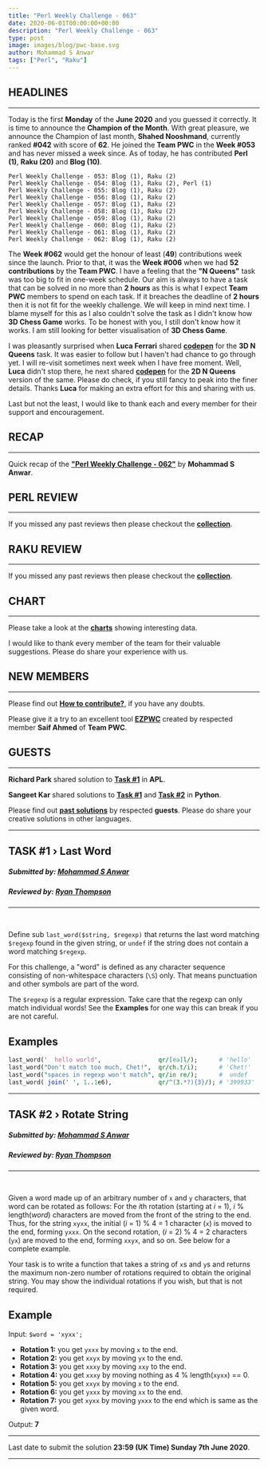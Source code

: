 ```yaml
---
title: "Perl Weekly Challenge - 063"
date: 2020-06-01T00:00:00+00:00
description: "Perl Weekly Challenge - 063"
type: post
image: images/blog/pwc-base.svg
author: Mohammad S Anwar
tags: ["Perl", "Raku"]
---
```


## HEADLINES

***

Today is the first **Monday** of the **June 2020** and you guessed it correctly. It is time to announce the **Champion of the Month**. With great pleasure, we announce the Champion of last month, **Shahed Nooshmand**, currently ranked **#042** with score of **62**. He joined the **Team PWC** in the **Week #053** and has never missed a week since. As of today, he has contributed **Perl (1)**, **Raku (20)** and **Blog (10)**.

    Perl Weekly Challenge - 053: Blog (1), Raku (2)
    Perl Weekly Challenge - 054: Blog (1), Raku (2), Perl (1)
    Perl Weekly Challenge - 055: Blog (1), Raku (2)
    Perl Weekly Challenge - 056: Blog (1), Raku (2)
    Perl Weekly Challenge - 057: Blog (1), Raku (2)
    Perl Weekly Challenge - 058: Blog (1), Raku (2)
    Perl Weekly Challenge - 059: Blog (1), Raku (2)
    Perl Weekly Challenge - 060: Blog (1), Raku (2)
    Perl Weekly Challenge - 061: Blog (1), Raku (2)
    Perl Weekly Challenge - 062: Blog (1), Raku (2)

The **Week #062** would get the honour of least (**49**) contributions week since the launch. Prior to that, it was the **Week #006** when we had **52 contributions** by the **Team PWC**. I have a feeling that the **"N Queens"** task was too big to fit in one-week schedule. Our aim is always to have a task that can be solved in no more than **2 hours** as this is what I expect **Team PWC** members to spend on each task. If it breaches the deadline of **2 hours** then it is not fit for the weekly challenge. We will keep in mind next time. I blame myself for this as I also couldn't solve the task as I didn't know how **3D Chess Game** works. To be honest with you, I still don't know how it works. I am still looking for better visualisation of **3D Chess Game**.

I was pleasantly surprised when **Luca Ferrari** shared **[codepen](https://codepen.io/orangerascal/pen/ExVBdLE)** for the **3D N Queens** task. It was easier to follow but I haven't had chance to go through yet. I will re-visit sometimes next week when I have free moment. Well, **Luca** didn't stop there, he next shared **[codepen](https://codepen.io/orangerascal/pen/qBOzMzV)** for the **2D N Queens** version of the same. Please do check, if you still fancy to peak into the finer details. Thanks **Luca** for making an extra effort for this and sharing with us.

Last but not the least, I would like to thank each and every member for their support and encouragement.

## RECAP

***

Quick recap of the [**"Perl Weekly Challenge - 062"**](/blog/recap-challenge-062) by **Mohammad S Anwar**.

## PERL REVIEW

***

If you missed any past reviews then please checkout the [**collection**](/p5-reviews).

## RAKU REVIEW

***

If you missed any past reviews then please checkout the [**collection**](/p6-reviews).

## CHART

***

Please take a look at the [**charts**](/chart) showing interesting data.

I would like to thank every member of the team for their valuable suggestions. Please do share your experience with us.

## NEW MEMBERS

***

Please find out [**How to contribute?**](/blog/how-to-contribute), if you have any doubts.

Please give it a try to an excellent tool [**EZPWC**](https://github.com/saiftynet/EZPWC) created by respected member **Saif Ahmed** of **Team PWC**.

## GUESTS

***

**Richard Park** shared solution to [**Task #1**](https://github.com/manwar/perlweeklychallenge-club/blob/master/challenge-062/richard-park/apl/ch-1.aplf) in **APL**.

**Sangeet Kar** shared solutions to [**Task #1**](https://github.com/manwar/perlweeklychallenge-club/blob/master/challenge-062/sangeet-kar/python/ch-1.py) and [**Task #2**](https://github.com/manwar/perlweeklychallenge-club/blob/master/challenge-062/sangeet-kar/python/ch-2.py) in **Python**.

Please find out [**past solutions**](/blog/guest-contribution) by respected **guests**. Please do share your creative solutions in other languages.

***

## TASK #1 › Last Word
##### **Submitted by:** [Mohammad S Anwar](http://www.manwar.org)
##### **Reviewed by:** [Ryan Thompson](https://ry.ca)

***
<br>

Define sub `last_word($string, $regexp)` that returns the last word matching `$regexp` found in the given string, or `undef` if the string does not contain a word matching `$regexp`.

For this challenge, a "word" is defined as any character sequence consisting of non-whitespace characters (`\S`) only. That means punctuation and other symbols are part of the word.

The `$regexp` is a regular expression. Take care that the regexp can only match individual words! See the **Examples** for one way this can break if you are not careful.

## Examples

```perl
last_word('  hello world',                qr/[ea]l/);      # 'hello'
last_word("Don't match too much, Chet!",  qr/ch.t/i);      # 'Chet!'
last_word("spaces in regexp won't match", qr/in re/);      #  undef
last_word( join(' ', 1..1e6),             qr/^(3.*?){3}/); # '399933'
```

***

## TASK #2 › Rotate String
##### **Submitted by:** [Mohammad S Anwar](http://www.manwar.org)
##### **Reviewed by:** [Ryan Thompson](https://ry.ca)

***
<br>

Given a word made up of an arbitrary number of `x` and `y` characters, that word can be rotated as follows: For the *i*th rotation (starting at *i* = 1), *i* % length(*word*) characters are moved from the front of the string to the end. Thus, for the string `xyxx`, the initial (*i* = 1) % 4 = 1 character (`x`) is moved to the end, forming `yxxx`. On the second rotation, (*i* = 2) % 4 = 2 characters (`yx`) are moved to the end, forming `xxyx`, and so on. See below for a complete example.

Your task is to write a function that takes a string of `x`s and `y`s and returns the maximum non-zero number of rotations required to obtain the original string. You may show the individual rotations if you wish, but that is not required.

## Example

Input: `$word = 'xyxx';`

 * **Rotation 1:** you get `yxxx` by moving `x` to the end.
 * **Rotation 2:** you get `xxyx` by moving `yx` to the end.
 * **Rotation 3:** you get `xxxy` by moving `xxy` to the end.
 * **Rotation 4:** you get `xxxy` by moving nothing as 4 % length(`xyxx`) == 0.
 * **Rotation 5:** you get `xxyx` by moving `x` to the end.
 * **Rotation 6:** you get `yxxx` by moving `xx` to the end.
 * **Rotation 7:** you get `xyxx` by moving `yxxx` to the end which is same as the given word.

Output: **7**

***

Last date to submit the solution **23:59 (UK Time) Sunday 7th June 2020**.

***
